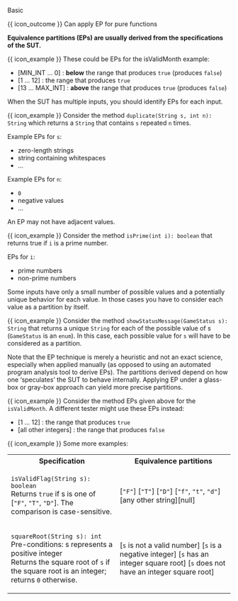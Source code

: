 <span id="title">Basic</span>

<span id="prereqs"></span>

<span id="outcomes">{{ icon_outcome }} Can apply EP for pure functions</span>

<div id="body">

**Equivalence partitions (EPs) are usually derived from the specifications of the SUT.**  

<box>

{{ icon_example }} These could be EPs for the <trigger for="pop:epBasic-isValidMonth">isValidMonth</trigger> example:

* [MIN_INT ... 0] : **below** the range that produces `true` (produces `false`)
* [1 … 12] : the range that produces `true`
* [13 … MAX_INT] : **above** the range that produces `true` (produces `false`)

</box>

<popover id="pop:epBasic-isValidMonth" header="`isValidMonth`" placement="top">
  <div slot="content">
    <include src="../what/text.md#isValidMonth" />
  </div>
</popover>

When the SUT has multiple inputs, you should identify EPs for each input. 

<box>

{{ icon_example }} Consider the method `duplicate(String s, int n): String` which returns a `String` that contains `s` repeated `n` times.

Example EPs for `s`:
* zero-length strings
* string containing whitespaces
* ...

Example EPs for `n`:
* `0`
* negative values
* ...

</box>

An EP may not have adjacent values.

<box>

{{ icon_example }} Consider the method `isPrime(int i): boolean` that returns true if `i` is a prime number.

EPs for `i`:
* prime numbers
* non-prime numbers 

</box>

Some inputs have only a small number of possible values and a potentially unique behavior for each value. In those cases you have to consider each value as a partition by itself.

<box>

{{ icon_example }} Consider the method `showStatusMessage(GameStatus s): String` that returns a unique `String` for each of the possible value of s (`GameStatus` is an `enum`). In this case, each possible value for `s` will have to be considered as a partition. 

</box>

Note that the EP technique is merely a heuristic and not an exact science, especially when applied manually (as opposed to using an automated program analysis tool to derive EPs). The partitions derived depend on how one ‘speculates’ the SUT to behave internally. Applying EP under a glass-box or gray-box approach can yield more precise partitions.

<box>

{{ icon_example }} Consider the method EPs given above for the `isValidMonth`. A different tester might use these EPs instead:
* [1 … 12] : the range that produces `true`
* [all other integers] : the range that produces `false`

</box>

<box>

{{ icon_example }} Some more examples:

<table class="table">
  <tr>
    <th>Specification</th>
    <th>Equivalence partitions</th>
  </tr>
  <tr>
  <td>
      
`isValidFlag(String s): boolean`<br>
Returns `true` if s is one of [`"F"`, `"T"`, `"D"`]. The comparison is case-sensitive.
      
  </td>
  <td>
      
[`"F"`] [`"T"`] [`"D"`] [`"f"`, `"t"`, `"d"`] [any other string][null]
      
  </td>
  </tr>
  <tr>
  <td>
      
`squareRoot(String s): int`<br>
Pre-conditions: s represents a positive integer<br>
Returns the square root of `s` if the square root is an integer; returns `0` otherwise.
      
  </td>
  <td>
      
[`s` is not a valid number] [`s` is a negative integer] [`s` has an integer square root] [`s` does not have an integer square root]
      
  </td>
  </tr>
</table>

</box>

</div>

<div id="extras">
  <include src="exercises.md" />
</div>
